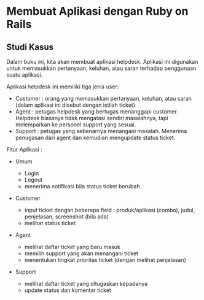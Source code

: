 # Membuat Aplikasi dengan Ruby on Rails #

## Studi Kasus ##

Dalam buku ini, kita akan membuat aplikasi helpdesk. Aplikasi ini digunakan
untuk memasukkan pertanyaan, keluhan, atau saran terhadap penggunaan suatu
aplikasi.

Aplikasi helpdesk ini memiliki tiga jenis user:

* Customer : orang yang memasukkan pertanyaan, keluhan, atau saran (dalam
aplikasi ini disebut dengan istilah ticket)
* Agent : petugas helpdesk yang bertugas menanggapi customer. Helpdesk biasanya
tidak mengatasi sendiri masalahnya, tapi melemparkan ke personel support yang
sesuai.
* Support : petugas yang sebenarnya menangani masalah. Menerima penugasan dari
agent dan kemudian mengupdate status ticket.


Fitur Aplikasi :

* Umum

    * Login
    * Logout
    * menerima notifikasi bila status ticket berubah

* Customer

    * input ticket dengan beberapa field : produk/aplikasi (combo), judul,
penjelasan, screenshot (bila ada)
    * melihat status ticket

* Agent

    * melihat daftar ticket yang baru masuk
    * memilih support yang akan menangani ticket
    * menentukan tingkat prioritas ticket (dengan melihat penjelasan)

* Support

    * melihat daftar ticket yang ditugaskan kepadanya
    * update status dan komentar ticket

